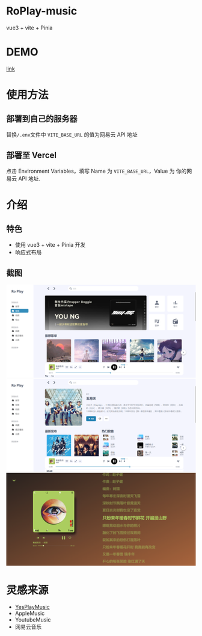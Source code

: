 # RoPlay-music

vue3 + vite + Pinia

# DEMO

[link](https://ro-play-vue3.vercel.app/#/)

<!-- # 更新日志 -->

<!-- [更新日志](./docs/changLog.md) -->

# 使用方法

## 部署到自己的服务器

替换`/.env`文件中 `VITE_BASE_URL` 的值为网易云 API 地址

## 部署至 Vercel

点击 Environment Variables，填写 Name 为 `VITE_BASE_URL`，Value 为 你的网易云 API 地址.

# 介绍

## 特色

- 使用 vue3 + vite + Pinia 开发
- 响应式布局

## 截图

![首页](./images/explore.png)
![音乐人](./images/artist.png)
![歌词](./images/lyric.png)

# 灵感来源

- [YesPlayMusic](https://github.com/qier222/YesPlayMusic)
- AppleMusic
- YoutubeMusic
- 网易云音乐
